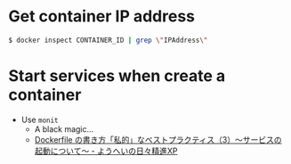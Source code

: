 # Get container IP address

```bash
$ docker inspect CONTAINER_ID | grep \"IPAddress\"
```

# Start services when create a container
- Use `monit`
    - A black magic...
    - [Dockerfile の書き方「私的」なベストプラクティス（3）〜サービスの起動について〜 \- ようへいの日々精進XP](https://inokara.hateblo.jp/entry/2013/12/29/215322)
